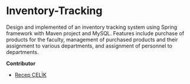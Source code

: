 # Inventory-Tracking
Design and implemented of an inventory tracking system using Spring framework with Maven project and MySQL. Features include purchase of products for the faculty, management of purchased products and their assignment to various departments, and assignment of personnel to departments.

**Contributor**
- [Recep ÇELİK](https://github.com/Rexulon)
